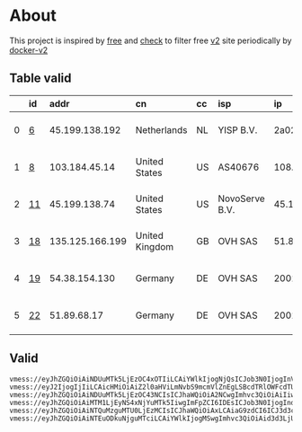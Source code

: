 
# About

This project is inspired by [free](https://github.com/freefq/free) and [check](https://github.com/yeahwu/check) to filter free [v2](https://github.com/v2fly/v2ray-core) site periodically by [docker-v2](https://hub.docker.com/r/v2ray/official)

    

## Table valid
|    | id                   | addr            | cn             | cc   | isp            | ip                                   | chatgpt          |
|---:|:---------------------|:----------------|:---------------|:-----|:---------------|:-------------------------------------|:-----------------|
|  0 | [6](config/6.json)   | 45.199.138.192  | Netherlands    | NL   | YISP B.V.      | 2a02:2a38:1:2796:ae1f:6bff:fe9b:29e6 | Yes (Region: NL) |
|  1 | [8](config/8.json)   | 103.184.45.14   | United States  | US   | AS40676        | 108.181.22.205                       | Yes (Region: US) |
|  2 | [11](config/11.json) | 45.199.138.74   | United States  | US   | NovoServe B.V. | 45.199.138.43                        | Yes (Region: US) |
|  3 | [18](config/18.json) | 135.125.166.199 | United Kingdom | GB   | OVH SAS        | 51.89.7.16                           | Yes (Region: GB) |
|  4 | [19](config/19.json) | 54.38.154.130   | Germany        | DE   | OVH SAS        | 2001:41d0:700:1c5a::                 | Yes (Region: FR) |
|  5 | [22](config/22.json) | 51.89.68.17     | Germany        | DE   | OVH SAS        | 2001:41d0:700:2c84::                 | Yes (Region: FR) |

## Valid
```
vmess://eyJhZGQiOiAiNDUuMTk5LjEzOC4xOTIiLCAiYWlkIjogNjQsICJob3N0IjogInVzMi5teWJlc3Rqai5jb20iLCAiaWQiOiAiNDE4MDQ4YWYtYTI5My00Yjk5LTliMGMtOThjYTM1ODBkZDI0IiwgIm5ldCI6ICJ0Y3AiLCAicGF0aCI6ICIvMTY1NDQzMSIsICJwb3J0IjogNTUwMTUsICJwcyI6ICJnaXRodWIuY29tL2ZyZWVmcSAtIFx1N2Y4ZVx1NTZmZFx1NTJhMFx1NTIyOVx1Nzk4Zlx1NWMzY1x1NGU5YVx1NWRkZVx1NTcyM1x1NGY1NVx1NTg1ZU1VTFRBQ09NXHU2NzNhXHU2MjNmIDYiLCAidGxzIjogIiIsICJ0eXBlIjogImF1dG8iLCAic2VjdXJpdHkiOiAiYXV0byIsICJza2lwLWNlcnQtdmVyaWZ5IjogdHJ1ZSwgInNuaSI6ICIifQ==
vmess://eyJ2IjogIjIiLCAicHMiOiAiZ2l0aHViLmNvbS9mcmVlZnEgLSBcdTRlOWFcdTU5MmFcdTU3MzBcdTUzM2EgIDgiLCAiYWRkIjogIjEwMy4xODQuNDUuMTQiLCAicG9ydCI6ICIyMDgyIiwgImlkIjogIjBhZmI4YjJjLTE0OWEtNDlhOC1lOTBmLWQ3Nzg4NGFjOTIyZiIsICJhaWQiOiAiMCIsICJzY3kiOiAiYXV0byIsICJuZXQiOiAid3MiLCAidHlwZSI6ICJub25lIiwgImhvc3QiOiAiZWNjLnZ0Y3NzLnRvcCIsICJwYXRoIjogIi9ibHVlMDkiLCAidGxzIjogIiIsICJzbmkiOiAiIiwgImFscG4iOiAiIn0=
vmess://eyJhZGQiOiAiNDUuMTk5LjEzOC43NCIsICJhaWQiOiA2NCwgImhvc3QiOiAiIiwgImlkIjogIjZmYTU2MGQ0LTM1YzUtNDk2OC1hZGZjLTgxMmM1Mjg3OGI4NCIsICJuZXQiOiAidGNwIiwgInBhdGgiOiAiIiwgInBvcnQiOiAzMDkxNywgInBzIjogImdpdGh1Yi5jb20vZnJlZWZxIC0gXHU3ZjhlXHU1NmZkXHU1MmEwXHU1MjI5XHU3OThmXHU1YzNjXHU0ZTlhXHU1ZGRlXHU1NzIzXHU0ZjU1XHU1ODVlTVVMVEFDT01cdTY3M2FcdTYyM2YgMTEiLCAidGxzIjogIiIsICJ0eXBlIjogImF1dG8iLCAic2VjdXJpdHkiOiAiYXV0byIsICJza2lwLWNlcnQtdmVyaWZ5IjogdHJ1ZSwgInNuaSI6ICIifQ==
vmess://eyJhZGQiOiAiMTM1LjEyNS4xNjYuMTk5IiwgImFpZCI6IDEsICJob3N0IjogInd3dy42NjcwMDAzOS54eXoiLCAiaWQiOiAiOWJlZGZlOGEtN2Q2ZC00MTZmLTlmYTgtZDliYTNjYTFiNDllIiwgIm5ldCI6ICJ3cyIsICJwYXRoIjogIi9wYXRoLzA3MDQxMDA3MjcyMCIsICJwb3J0IjogNDQzLCAicHMiOiAiZ2l0aHViLmNvbS9mcmVlZnEgLSBcdTdmOGVcdTU2ZmQgIDE4IiwgInRscyI6ICJ0bHMiLCAidHlwZSI6ICJhdXRvIiwgInNlY3VyaXR5IjogImF1dG8iLCAic2tpcC1jZXJ0LXZlcmlmeSI6IHRydWUsICJzbmkiOiAiIn0=
vmess://eyJhZGQiOiAiNTQuMzguMTU0LjEzMCIsICJhaWQiOiAxLCAiaG9zdCI6ICJ3d3cuMzMyNjgyMDgueHl6IiwgImlkIjogIjdiZWI0MjgxLWU4ZTQtNDE4My1iMTcyLTI5Yjc4MzkxYWJmZCIsICJuZXQiOiAid3MiLCAicGF0aCI6ICIvcGF0aC8yNTI2MTcwODE5MDMiLCAicG9ydCI6IDQ0MywgInBzIjogImdpdGh1Yi5jb20vZnJlZWZxIC0gXHU2Y2Q1XHU1NmZkT1ZIXHU2NTcwXHU2MzZlXHU0ZTJkXHU1ZmMzIDE5IiwgInRscyI6ICJ0bHMiLCAidHlwZSI6ICJhdXRvIiwgInNlY3VyaXR5IjogImF1dG8iLCAic2tpcC1jZXJ0LXZlcmlmeSI6IHRydWUsICJzbmkiOiAiIn0=
vmess://eyJhZGQiOiAiNTEuODkuNjguMTciLCAiYWlkIjogMSwgImhvc3QiOiAid3d3LjUyODg5MDk5Lnh5eiIsICJpZCI6ICIyMWE5YmZmMi03MmRlLTRlNjItOTNmZi04YjE1OWY2NmQ4NzUiLCAibmV0IjogIndzIiwgInBhdGgiOiAiL3BhdGgvMjUyNjE3MDgxOTAzIiwgInBvcnQiOiA0NDMsICJwcyI6ICJnaXRodWIuY29tL2ZyZWVmcSAtIFx1NmNkNVx1NTZmZCAgMjIiLCAidGxzIjogInRscyIsICJ0eXBlIjogImF1dG8iLCAic2VjdXJpdHkiOiAiYXV0byIsICJza2lwLWNlcnQtdmVyaWZ5IjogdHJ1ZSwgInNuaSI6ICIifQ==
```

